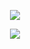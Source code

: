 <p align="center">  
<img src="https://komarev.com/ghpvc/?username=saivron&color=grey">
</p>
    <p align="center">
  <img src="https://lanyard-profile-readme.vercel.app/api/200626194238930944" />
</p>
